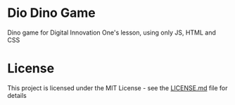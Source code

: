 # Dio Dino Game 
Dino game for Digital Innovation One's lesson, using only JS, HTML and CSS



# License
This project is licensed under the MIT License - see the [LICENSE.md](LICENSE.md) file for details
